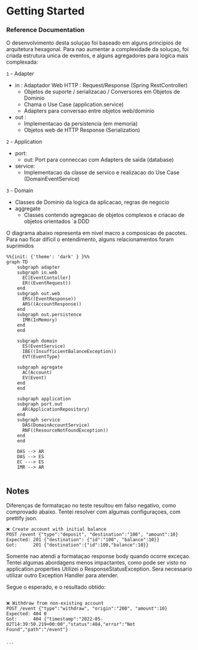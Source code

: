 # Getting Started

### Reference Documentation

O desenvolvimento desta soluçao foi baseado em alguns principios de arquitetura hexagonal.
Para nao aumentar a complexidade da soluçao, foi criada estrutura unica de eventos, 
e alguns agregadores para logica mais complexada:

`1` - Adapter
- in : Adaptador Web HTTP : Request/Response (Spring RestController)
  - Objetos de suporte / serializacao / Conversores em Objetos de Dominio
  - Chama o Use Case (application.service)
  - Adapters para conversao entre objetos web/dominio 
- out : 
  - Implementacao da persistencia (em memoria)
  - Objetos web de HTTP Response (Serialization)

`2` - Application
- port:
  - out: Port para conneccao com Adapters de saida (database)
- service:
  - Implementacao da classe de servico e realizacao do Use Case (DomainEventService)

`3` - Domain 
   - Classes de Dominio da logica da aplicacao, regras de negocio
   - aggregate
     - Classes contendo agregacao de objetos complexos e criacao de objetos orientados `a DDD

O diagrama abaixo representa em nivel macro a composicao de pacotes. 
Para nao ficar dificil o entendimento, alguns relacionamentos foram suprimidos

```mermaid
%%{init: {'theme': 'dark' } }%%
graph TD
    subgraph adapter
    subgraph in.web
      EC[EventContoller]
      ER((EventRequest))
    end
    subgraph out.web
      ERS((EventResponse))
      ARS((AccountResponse))
    end
    subgraph out.persistence
      IMR(InMemory)
    end 
    end
    
    subgraph domain
      ES(EventService)
      IBE((InsufficientBalanceException))
      EVT(EventType)
    
    subgraph agregate
      AC(Account)
      EV(Event)
    end
    end
    
    subgraph application
    subgraph port.out
      AR(ApplicationRepository)
    end
    subgraph service
      DAS(DomainAccountService)
      RNF((ResourceNotFoundException))
    end
    end
    
    DAS --> AR
    DAS --> ES
    EC ---> ES
    IMR --> AR 
    
```

## Notes 

Diferenças de formataçao no teste resultou em falso negativo, 
como comprovado abaixo.
Tentei resolver com algumas configuraçoes, com prettify json.

```
❌ Create account with initial balance
POST /event {"type":"deposit", "destination":"100", "amount":10}
Expected: 201 {"destination": {"id":"100", "balance":10}}
Got:      201 {"destination":{"id":100,"balance":10}}

```

Somente nao atendi a formataçao response body quando ocorre exceçao.
Tentei algumas abordagens menos impactantes, como pode ser visto no application.properties
Utilizei o ResponseStatusException. Sera necessario utilizar outro Exception Handler para atender.

Segue o esperado, e o resultado obtido:

````

❌ Withdraw from non-existing account
POST /event {"type":"withdraw", "origin":"200", "amount":10}
Expected: 404 0
Got:      404 {"timestamp":"2022-05-02T14:39:50.219+00:00","status":404,"error":"Not Found","path":"/event"}


```

